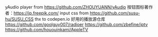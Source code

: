 yAudio player from https://github.com/ZHOUYUANN/yAudio
按钮图标著作者：https://jp.freepik.com/ 
input css from https://github.com/susu-hu/SUSU_CSS
thx to codepen.io
好用的播放源仓库 https://github.com/goolguy007/radioer https://github.com/zbefine/iptv https://github.com/hououinkami/AppleTV

